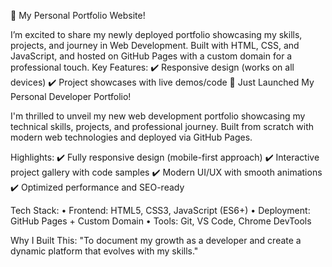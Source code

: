 🚀 My Personal Portfolio Website!

I’m excited to share my newly deployed portfolio showcasing my skills, projects, and journey in Web Development. Built with HTML, CSS, and JavaScript, and hosted on GitHub Pages with a custom domain for a professional touch.
Key Features:
✔️ Responsive design (works on all devices)
✔️ Project showcases with live demos/code
🚀 Just Launched My Personal Developer Portfolio!

I'm thrilled to unveil my new web development portfolio showcasing my technical skills, projects, and professional journey. Built from scratch with modern web technologies and deployed via GitHub Pages.

Highlights:
✔️ Fully responsive design (mobile-first approach)
✔️ Interactive project gallery with code samples
✔️ Modern UI/UX with smooth animations
✔️ Optimized performance and SEO-ready

Tech Stack:
• Frontend: HTML5, CSS3, JavaScript (ES6+)
• Deployment: GitHub Pages + Custom Domain
• Tools: Git, VS Code, Chrome DevTools

Why I Built This:
"To document my growth as a developer and create a dynamic platform that evolves with my skills."

